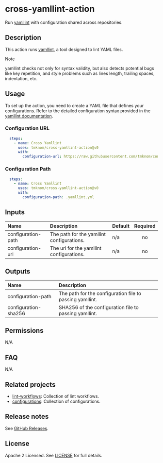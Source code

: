 # cross-yamllint-action

Run [yamllint][yamllint] with configuration shared across repositories.

<!-- actdocs start -->

## Description

This action runs [yamllint][yamllint], a tool designed to lint YAML files.

> [!NOTE]
> yamllint checks not only for syntax validity,
> but also detects potential bugs like key repetition,
> and style problems such as lines length, trailing spaces, indentation, etc.

## Usage

To set up the action, you need to create a YAML file that defines your configurations.
Refer to the detailed configuration syntax provided in the [yamllint documentation][yamllint_docs].

### Configuration URL

```yaml
  steps:
    - name: Cross Yamllint
      uses: tmknom/cross-yamllint-action@v0
      with:
        configuration-url: https://raw.githubusercontent.com/tmknom/configurations/main/yamllint/github-actions.yml
```

### Configuration Path

```yaml
  steps:
    - name: Cross Yamllint
      uses: tmknom/cross-yamllint-action@v0
      with:
        configuration-path: .yamllint.yml
```

## Inputs

| Name | Description | Default | Required |
| :--- | :---------- | :------ | :------: |
| configuration-path | The path for the yamllint configurations. | n/a | no |
| configuration-url | The url for the yamllint configurations. | n/a | no |

## Outputs

| Name | Description |
| :--- | :---------- |
| configuration-path | The path for the configuration file to passing yamllint. |
| configuration-sha256 | SHA256 of the configuration file to passing yamllint. |

<!-- actdocs end -->

## Permissions

N/A

## FAQ

N/A

## Related projects

- [lint-workflows](https://github.com/tmknom/lint-workflows): Collection of lint workflows.
- [configurations](https://github.com/tmknom/configurations): Collection of configurations.

## Release notes

See [GitHub Releases][releases].

## License

Apache 2 Licensed. See [LICENSE](LICENSE) for full details.

[yamllint]: https://github.com/adrienverge/yamllint
[yamllint_docs]: https://yamllint.readthedocs.io/en/stable/rules.html
[releases]: https://github.com/tmknom/cross-yamllint-action/releases
